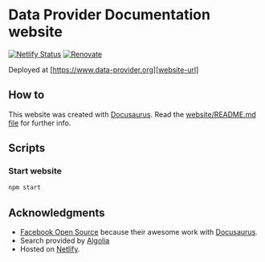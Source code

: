 # Data Provider Documentation website

[![Netlify Status](https://api.netlify.com/api/v1/badges/a92f8352-bec6-496d-a960-fd55e93269ae/deploy-status)](https://app.netlify.com/sites/data-provider/deploys) [![Renovate](https://img.shields.io/badge/renovate-enabled-brightgreen.svg)](https://renovatebot.com)

Deployed at [https://www.data-provider.org][website-url]

## How to

This website was created with [Docusaurus][docusaurus-url]. Read the [website/README.md file][docusaurus-readme] for further info.

## Scripts

### Start website

```sh
npm start
```

## Acknowledgments

- [Facebook Open Source][facebook-open-source] because their awesome work with [Docusaurus][docusaurus-url].
- Search provided by [Algolia](https://www.algolia.com/)
- Hosted on [Netlify][netlify-url].

[website-url]: https://www.data-provider.org
[facebook-open-source]: https://opensource.facebook.com/
[docusaurus-url]: https://docusaurus.io/
[netlify-url]: https://www.netlify.com/
[docusaurus-readme]: website/README.md